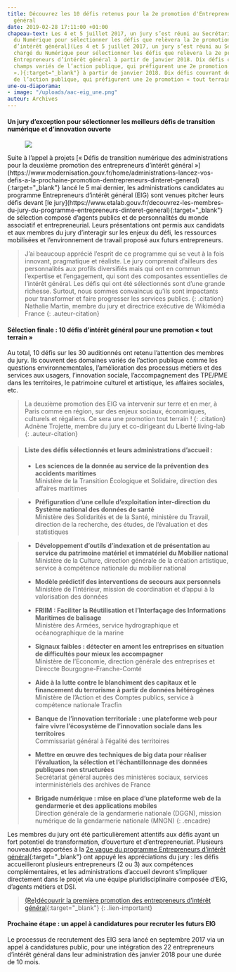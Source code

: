 ```yaml
---
title: Découvrez les 10 défis retenus pour la 2e promotion d'Entrepreneurs d’intérêt
  général
date: 2019-02-28 17:11:00 +01:00
chapeau-text: Les 4 et 5 juillet 2017, un jury s’est réuni au Secrétariat d’Etat chargé
  du Numérique pour sélectionner les défis que relèvera la 2e promotion des [Entrepreneurs
  d’intérêt général](Les 4 et 5 juillet 2017, un jury s’est réuni au Secrétariat d’Etat
  chargé du Numérique pour sélectionner les défis que relèvera la 2e promotion des
  Entrepreneurs d’intérêt général à partir de janvier 2018. Dix défis couvrant des
  champs variés de l’action publique, qui préfigurent une 2e promotion « tout terrain
  ».){:target="_blank"} à partir de janvier 2018. Dix défis couvrant des champs variés
  de l’action publique, qui préfigurent une 2e promotion « tout terrain ».
une-ou-diaporama:
- image: "/uploads/aac-eig_une.png"
auteur: Archives
---
```


#### Un jury d’exception pour sélectionner les meilleurs défis de transition numérique et d’innovation ouverte

<figure class='image-left' style='width: 40%; margin-right: 10px;'>
  <img src="/uploads/jury-blog-bis.jpg"/>
</figure>
Suite à l’appel à projets [« Défis de transition numérique des administrations pour la deuxième promotion des entrepreneurs d’intérêt général »](https://www.modernisation.gouv.fr/home/administrations-lancez-vos-defis-a-la-prochaine-promotion-dentrepreneurs-dinteret-general){:target="_blank"} lancé le 5 mai dernier, les administrations candidates au programme Entrepreneurs d’intérêt général (EIG) sont venues pitcher leurs défis devant [le jury](https://www.etalab.gouv.fr/decouvrez-les-membres-du-jury-du-programme-entrepreneurs-dinteret-general){:target="_blank"} de sélection composé d’agents publics et de personnalités du monde associatif et entrepreneurial. Leurs présentations ont permis aux candidats et aux membres du jury d’interagir sur les enjeux du défi, les ressources mobilisées et l’environnement de travail proposé aux futurs entrepreneurs.

> J’ai beaucoup apprécié l’esprit de ce programme qui se veut à la fois innovant, pragmatique et réaliste. Le jury comprenait d’ailleurs des personnalités aux profils diversifiés mais qui ont en commun l’expertise et l’engagement, qui sont des composantes essentielles de l’intérêt général. Les défis qui ont été sélectionnés sont d’une grande richesse. Surtout, nous sommes convaincus qu’ils sont impactants pour transformer et faire progresser les services publics.
{: .citation}
> Nathalie Martin, membre du jury et directrice exécutive de Wikimédia France
{: .auteur-citation}

#### Sélection finale : 10 défis d’intérêt général pour une promotion « tout terrain »
Au total, 10 défis sur les 30 auditionnés ont retenu l’attention des membres du jury. Ils couvrent des domaines variés de l’action publique comme les questions environnementales, l’amélioration des processus métiers et des services aux usagers, l’innovation sociale, l’accompagnement des TPE/PME dans les territoires, le patrimoine culturel et artistique, les affaires sociales, etc.

> La deuxième promotion des EIG va intervenir sur terre et en mer, à Paris comme en région, sur des enjeux sociaux, économiques, culturels et régaliens. Ce sera une promotion tout terrain !
{: .citation}
> Adnène Trojette, membre du jury et co-dirigeant du Liberté living-lab
{: .auteur-citation}

> #### Liste des défis sélectionnés et leurs administrations d’accueil :
> * **Les sciences de la donnée au service de la prévention des accidents maritimes**<br>
Ministère de la Transition Écologique et Solidaire, direction des affaires maritimes
 
> * **Préfiguration d’une cellule d’exploitation inter-direction du Système national des données de santé**<br>
Ministère des Solidarités et de la Santé, ministère du Travail, direction de la recherche, des études, de l’évaluation et des statistiques
 
> * **Développement d’outils d’indexation et de présentation au service du patrimoine matériel et immatériel du Mobilier national**<br>
Ministère de la Culture, direction générale de la création artistique, service à compétence nationale du mobilier national
> 
> * **Modèle prédictif des interventions de secours aux personnels**<br>
Ministère de l’Intérieur, mission de coordination et d’appui à la valorisation des données
> 
> * **FRIIM : Faciliter la Réutilisation et l’Interfaçage des Informations Maritimes de balisage**<br>
Ministère des Armées, service hydrographique et océanographique de la marine
> 
> * **Signaux faibles : détecter en amont les entreprises en situation de difficultés pour mieux les accompagner**<br>
Ministère de l’Economie, direction générale des entreprises et Direccte Bourgogne-Franche-Comté
> 
> * **Aide à la lutte contre le blanchiment des capitaux et le financement du terrorisme à partir de données hétérogènes**<br>
Ministère de l’Action et des Comptes publics, service à compétence nationale Tracfin
>  
> * **Banque de l’innovation territoriale : une plateforme web pour faire vivre l’écosystème de l’innovation sociale dans les territoires**<br>
Commissariat général à l’égalité des territoires
> 
> * **Mettre en œuvre des techniques de big data pour réaliser l’évaluation, la sélection et l’échantillonnage des données publiques non structurées**<br>
Secrétariat général auprès des ministères sociaux, services interministériels des archives de France
> 
> * **Brigade numérique : mise en place d’une plateforme web de la gendarmerie et des applications mobiles**<br>
Direction générale de la gendarmerie nationale (DGGN), mission numérique de la gendarmerie nationale (MNGN)
{: .encadre}

Les membres du jury ont été particulièrement attentifs aux défis ayant un fort potentiel de transformation, d’ouverture et d’entrepreneuriat. Plusieurs nouveautés apportées à la [2e vague du programme Entrepreneurs d’intérêt général](https://www.modernisation.gouv.fr/home/administrations-lancez-vos-defis-a-la-prochaine-promotion-dentrepreneurs-dinteret-general){:target="_blank"} ont appuyé les appréciations du jury : les défis accueilleront plusieurs entrepreneurs (2 ou 3) aux compétences complémentaires, et les administrations d’accueil devront s’impliquer directement dans le projet via une équipe pluridisciplinaire composée d’EIG, d’agents métiers et DSI.

> [(Re)découvrir la première promotion des entrepreneurs d’intérêt général](http://www.modernisation.gouv.fr/ladministration-change-avec-le-numerique/par-louverture-des-donnees-dans-les-administrations/decouvrez-la-1re-promotion-des-entrepreneurs-dinteret-general){:target="_blank"}
{: .lien-important}

#### Prochaine étape : un appel à candidatures pour recruter les futurs EIG

Le processus de recrutement des EIG sera lancé en septembre 2017 via un appel à candidatures public, pour une intégration des 22 entrepreneurs d’intérêt général dans leur administration dès janvier 2018 pour une durée de 10 mois.

 






 
